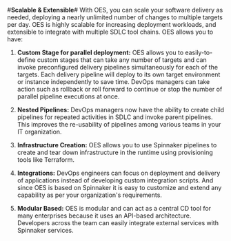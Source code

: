 
#**Scalable & Extensible**#
With OES, you can scale your software delivery as needed, deploying a nearly unlimited number of changes 
to multiple targets per day. OES is highly scalable for increasing deployment workloads, and extensible to 
integrate with multiple SDLC tool chains. OES allows you to have: 

1. **Custom Stage for parallel deployment:** OES allows you to easily-to-define custom stages that can 
take any number of targets and can invoke preconfigured delivery pipelines simultaneously for each of 
the targets. Each delivery pipeline will deploy to its own target environment or instance independently 
to save time. DevOps managers can take action such as rollback or roll forward to continue or stop the 
number of parallel pipeline executions at once.

2. **Nested Pipelines:** DevOps managers now have the ability to create child pipelines for repeated activities 
in SDLC and invoke parent pipelines. This improves the re-usability of pipelines among various teams 
in your IT organization.

3. **Infrastructure Creation:** OES allows you to use Spinnaker pipelines to create and tear down infrastructure 
in the runtime using provisioning tools like Terraform.

4. **Integrations:** DevOps engineers can focus on deployment and delivery of applications instead of developing 
custom integration scripts. And since OES is based on Spinnaker it is easy to customize and extend any capability 
as per your organization's requirements.

5. **Modular Based:** OES is modular and can act as a central CD tool for many enterprises because it uses an API-based 
architecture. Developers across the team can easily integrate external services with Spinnaker services.




 


